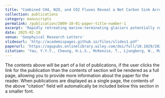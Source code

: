 ```yaml
---
title: "Combined CH4, N2O, and CO2 Fluxes Reveal a Net Carbon Sink Across a Glacier-Ocean Continuum"
collection: publications
category: manuscripts
permalink: /publication/2009-10-01-paper-title-number-1
excerpt: 'Rapidly retreating marine-terminating glaciers potentially release trapped greenhouse gases to the atmosphere. Here, we quantified water-air CH4 and N2O fluxes across a glacier-lagoon-ocean continuum in Iceland. Surface water CH4 ranged from 690% supersaturation relative to atmospheric equilibrium near the glacier to 140% on the shelf. N2O was undersaturated (84 ± 21%) near the glacier front and approached equilibrium in coastal seawater. The glacial lagoon was a CH4 source to the atmosphere and N2O sink, while nearshore shelf waters were a weak source of both gases. The total shelf CH4 emissions to the atmosphere were one order of magnitude greater than the lateral freshwater dissolved CH4 exports from the lagoon. The strong regional marine CO2 sink exceeds the CO2-equivalent global warming potentials of CH4 and N2O emissions to the atmosphere by one order of magnitude. Overall, the glacier-lagoon-shelf continuum remains a major carbon sink despite widespread CH4 emissions and variable N2O sink/source behavior.'
date: 2025-02-10
venue: 'Geophyical Research Letters'
slidesurl: 'http://academicpages.github.io/files/slides1.pdf'
paperurl: 'https://agupubs.onlinelibrary.wiley.com/doi/full/10.1029/2024GL112212'
citation: 'Yau, Y.Y.Y., Cheung, H.L.S., McKenzie, T., Ljungberg, W., Majtényi-Hill, C., Henriksson, L., Bonaglia, S., Santos, I.R. Combined CH4, N2O, and CO2 Fluxes Reveal a Net Carbon Sink Across a Glacier-Ocean Continuum. (2025) Geophysical Research Letters, 52 (3) '
---
```


The contents above will be part of a list of publications, if the user clicks the link for the publication than the contents of section will be rendered as a full page, allowing you to provide more information about the paper for the reader. When publications are displayed as a single page, the contents of the above "citation" field will automatically be included below this section in a smaller font.
